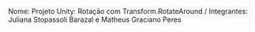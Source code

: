 Nome: Projeto Unity: Rotação com Transform.RotateAround /
Integrantes: Juliana Stopassoli Barazal e Matheus Graciano Peres
